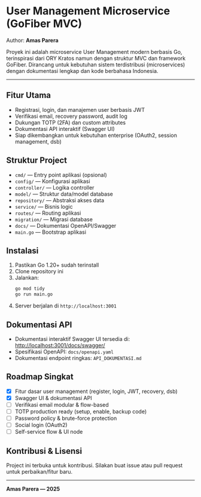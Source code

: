 # User Management Microservice (GoFiber MVC)

Author: **Amas Parera**

Proyek ini adalah microservice User Management modern berbasis Go, terinspirasi dari ORY Kratos namun dengan struktur MVC dan framework GoFiber. Dirancang untuk kebutuhan sistem terdistribusi (microservices) dengan dokumentasi lengkap dan kode berbahasa Indonesia.

---

## Fitur Utama
- Registrasi, login, dan manajemen user berbasis JWT
- Verifikasi email, recovery password, audit log
- Dukungan TOTP (2FA) dan custom attributes
- Dokumentasi API interaktif (Swagger UI)
- Siap dikembangkan untuk kebutuhan enterprise (OAuth2, session management, dsb)

## Struktur Project
- `cmd/` — Entry point aplikasi (opsional)
- `config/` — Konfigurasi aplikasi
- `controller/` — Logika controller
- `model/` — Struktur data/model database
- `repository/` — Abstraksi akses data
- `service/` — Bisnis logic
- `routes/` — Routing aplikasi
- `migration/` — Migrasi database
- `docs/` — Dokumentasi OpenAPI/Swagger
- `main.go` — Bootstrap aplikasi

## Instalasi
1. Pastikan Go 1.20+ sudah terinstall
2. Clone repository ini
3. Jalankan:
   ```bash
   go mod tidy
   go run main.go
   ```
4. Server berjalan di `http://localhost:3001`

## Dokumentasi API
- Dokumentasi interaktif Swagger UI tersedia di:  
  [http://localhost:3001/docs/swagger/](http://localhost:3001/docs/swagger/)
- Spesifikasi OpenAPI: `docs/openapi.yaml`
- Dokumentasi endpoint ringkas: `API_DOKUMENTASI.md`

## Roadmap Singkat
- [x] Fitur dasar user management (register, login, JWT, recovery, dsb)
- [x] Swagger UI & dokumentasi API
- [ ] Verifikasi email modular & flow-based
- [ ] TOTP production ready (setup, enable, backup code)
- [ ] Password policy & brute-force protection
- [ ] Social login (OAuth2)
- [ ] Self-service flow & UI node

## Kontribusi & Lisensi
Project ini terbuka untuk kontribusi. Silakan buat issue atau pull request untuk perbaikan/fitur baru.

---

**Amas Parera — 2025**
